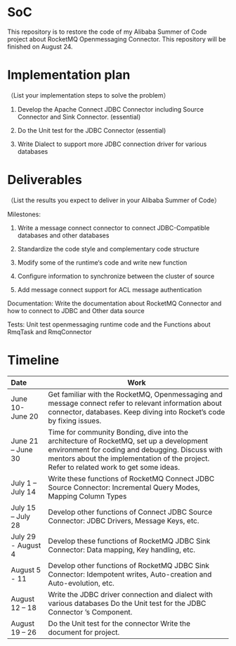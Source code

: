 # SoC
This repository is to restore the code of my Alibaba Summer of Code project about RocketMQ Openmessaging Connector. This repository will be finished on August 24.



# Implementation plan

（List your implementation steps to solve the problem）

1. Develop the Apache Connect JDBC Connector including Source Connector and Sink Connector. (essential)

2. Do the Unit test for the JDBC Connector (essential)

3. Write Dialect to support more JDBC connection driver for various databases

 

# Deliverables

（List the results you expect to deliver  in your Alibaba Summer of Code）

Milestones: 

1. Write a message connect connector to connect JDBC-Compatible databases and other databases

2.  Standardize the code style and complementary code structure 

3. Modify some of the runtime‘s code and write new function

4. Configure information to synchronize between the cluster of source

5. Add message connect support for ACL message authentication 

Documentation: Write the documentation about RocketMQ Connector and how to connect to JDBC and Other data source

Tests: Unit test openmessaging runtime code and the Functions about RmqTask and RmqConnector 



# Timeline

| Date               | Work                                                         |
| :----------------- | ------------------------------------------------------------ |
| June 10- June 20   | Get familiar with the RocketMQ, Openmessaging and message   connect refer to relevant information about connector, databases.   Keep diving into Rocket’s code by fixing issues. |
| June 21 – June 30  | Time for community Bonding, dive into the   architecture of RocketMQ, set up a development environment for coding and   debugging.   Discuss with   mentors about the implementation of the project.    Refer to   related work to get some ideas. |
| July 1 – July 14   | Write these functions of RocketMQ Connect   JDBC Source Connector:   Incremental Query Modes, Mapping Column   Types |
| July 15 – July 28  | Develop other functions of Connect JDBC   Source Connector:   JDBC Drivers, Message Keys, etc. |
| July 29 - August 4 | Develop these functions of RocketMQ JDBC   Sink Connector:   Data mapping, Key handling, etc. |
| August 5 - 11      | Develop other functions of RocketMQ JDBC   Sink Connector:   Idempotent writes, Auto-creation and   Auto-evolution, etc. |
| August 12 – 18     | Write the JDBC driver connection and   dialect with various databases   Do the Unit test for the JDBC Connector ’s   Component. |
| August 19 – 26     | Do the Unit test for the connector   Write the document for project. |